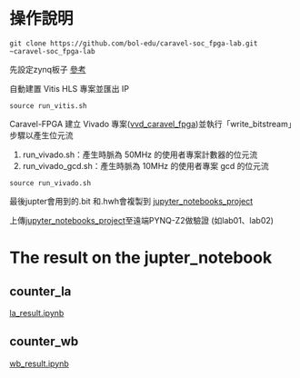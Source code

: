 # 操作說明


```
git clone https://github.com/bol-edu/caravel-soc_fpga-lab.git ~caravel-soc_fpga-lab
```

先設定zynq板子 [參考](https://github.com/bol-edu/caravel-soc_fpga#generate-caravel-soc-fpga-bitstream-from-xilinx-vivado)

自動建置 Vitis HLS 專案並匯出 IP

```
source run_vitis.sh
```
Caravel-FPGA 建立 Vivado 專案([vvd_caravel_fpga](https://github.com/nthuyouwei/soclab/tree/main/lab05/vvd_caravel_fpga))並執行「write_bitstream」步驟以產生位元流
1. run_vivado.sh：產生時脈為 50MHz 的使用者專案計數器的位元流
2. run_vivado_gcd.sh：產生時脈為 10MHz 的使用者專案 gcd 的位元流

```
source run_vivado.sh
```
最後jupter會用到的.bit 和.hwh會複製到 [jupyter_notebooks_project](https://github.com/nthuyouwei/soclab/tree/main/lab05/jupyter_notebooks_project)

上傳[jupyter_notebooks_project](https://github.com/nthuyouwei/soclab/tree/main/lab05/jupyter_notebooks_project)至遠端PYNQ-Z2做驗證 (如lab01、lab02)

# The result on the jupter_notebook

## counter_la
[la_result.ipynb]()
## counter_wb
[wb_result.ipynb]()
